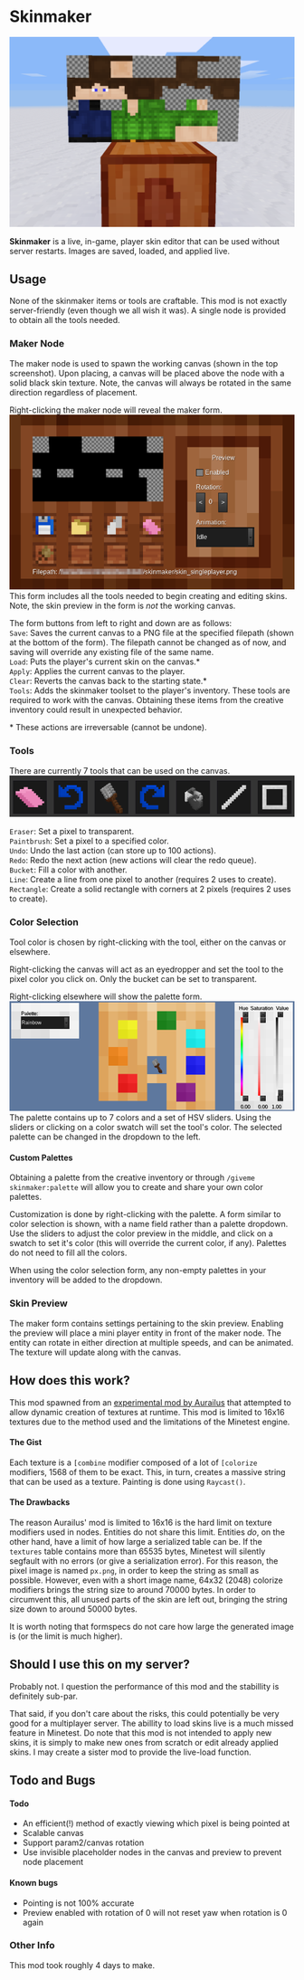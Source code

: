 # Skinmaker #

![screenshot](screenshot.png)

**Skinmaker** is a live, in-game, player skin editor that can be used without server restarts. Images are saved, loaded, and applied live.

## Usage ##
None of the skinmaker items or tools are craftable. This mod is not exactly server-friendly (even though we all wish it was). A single node is provided to obtain all the tools needed.  

### Maker Node ###
The maker node is used to spawn the working canvas (shown in the top screenshot). Upon placing, a canvas will be placed above the node with a solid black skin texture. Note, the canvas will always be rotated in the same direction regardless of placement.  

Right-clicking the maker node will reveal the maker form.  
![screenshot2](screenshot2.png)  
This form includes all the tools needed to begin creating and editing skins. Note, the skin preview in the form is *not* the working canvas.  

The form buttons from left to right and down are as follows:  
`Save`: Saves the current canvas to a PNG file at the specified filepath (shown at the bottom of the form). The filepath cannot be changed as of now, and saving will override any existing file of the same name.  
`Load`: Puts the player's current skin on the canvas.*  
`Apply`: Applies the current canvas to the player.  
`Clear`: Reverts the canvas back to the starting state.*  
`Tools`: Adds the skinmaker toolset to the player's inventory. These tools are required to work with the canvas. Obtaining these items from the creative inventory could result in unexpected behavior.  

\* These actions are irreversable (cannot be undone).

### Tools ###
There are currently 7 tools that can be used on the canvas.   
![screenshot3](screenshot3.png)

`Eraser`: Set a pixel to transparent.  
`Paintbrush`: Set a pixel to a specified color.  
`Undo`: Undo the last action (can store up to 100 actions).  
`Redo`: Redo the next action (new actions will clear the redo queue).  
`Bucket`: Fill a color with another.  
`Line`: Create a line from one pixel to another (requires 2 uses to create).  
`Rectangle`: Create a solid rectangle with corners at 2 pixels (requires 2 uses to create).  

### Color Selection ###
Tool color is chosen by right-clicking with the tool, either on the canvas or elsewhere.  

Right-clicking the canvas will act as an eyedropper and set the tool to the pixel color you click on. Only the bucket can be set to transparent.  

Right-clicking elsewhere will show the palette form.  
![screenshot4](screenshot4.png)
The palette contains up to 7 colors and a set of HSV sliders. Using the sliders or clicking on a color swatch will set the tool's color. The selected palette can be changed in the dropdown to the left.  

#### Custom Palettes ####
Obtaining a palette from the creative inventory or through `/giveme skinmaker:palette` will allow you to create and share your own color palettes.  

Customization is done by right-clicking with the palette. A form similar to color selection is shown, with a name field rather than a palette dropdown. Use the sliders to adjust the color preview in the middle, and click on a swatch to set it's color (this will override the current color, if any). Palettes do not need to fill all the colors.  

When using the color selection form, any non-empty palettes in your inventory will be added to the dropdown.  

### Skin Preview ###
The maker form contains settings pertaining to the skin preview. Enabling the preview will place a mini player entity in front of the maker node. The entity can rotate in either direction at multiple speeds, and can be animated. The texture will update along with the canvas.  

## How does this work? ##
This mod spawned from an [experimental mod by Aurailus](https://github.com/Aurailus/tc/) that attempted to allow dynamic creation of textures at runtime. This mod is limited to 16x16 textures due to the method used and the limitations of the Minetest engine.  

#### The Gist ####
Each texture is a `[combine` modifier composed of a lot of `[colorize` modifiers, 1568 of them to be exact. This, in turn, creates a massive string that can be used as a texture. Painting is done using `Raycast()`.  

#### The Drawbacks ####
The reason Aurailus' mod is limited to 16x16 is the hard limit on texture modifiers used in nodes. Entities do not share this limit. Entities *do*, on the other hand, have a limit of how large a serialized table can be. If the `textures` table contains more than 65535 bytes, Minetest will silently segfault with no errors (or give a serialization error). For this reason, the pixel image is named `px.png`, in order to keep the string as small as possible. However, even with a short image name, 64x32 (2048) colorize modifiers brings the string size to around 70000 bytes. In order to circumvent this, all unused parts of the skin are left out, bringing the string size down to around 50000 bytes.  

It is worth noting that formspecs do not care how large the generated image is (or the limit is much higher).  

## Should I use this on my server? ##
Probably not. I question the performance of this mod and the stabillity is definitely sub-par.  

That said, if you don't care about the risks, this could potentially be very good for a multiplayer server. The abillity to load skins live is a much missed feature in Minetest. Do note that this mod is not intended to apply new skins, it is simply to make new ones from scratch or edit already applied skins. I may create a sister mod to provide the live-load function.  

## Todo and Bugs ##
#### Todo ####
* An efficient(!) method of exactly viewing which pixel is being pointed at
* Scalable canvas
* Support param2/canvas rotation
* Use invisible placeholder nodes in the canvas and preview to prevent node placement

#### Known bugs ####
* Pointing is not 100% accurate
* Preview enabled with rotation of 0 will not reset yaw when rotation is 0 again  

### Other Info ###
This mod took roughly 4 days to make.  
